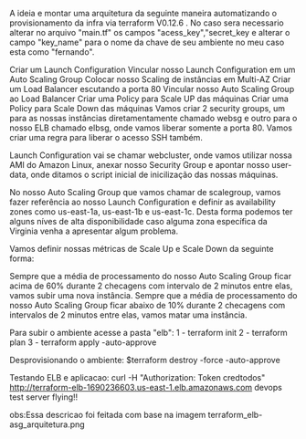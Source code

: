 A ideia e montar uma arquitetura da seguinte maneira automatizando o provisionamento da infra via terraform V0.12.6 . No caso sera necessario alterar no arquivo "main.tf" os campos "acess_key","secret_key e alterar o campo "key_name" para o nome da chave de seu ambiente no meu caso esta como "fernando".

Criar um Launch Configuration
Vincular nosso Launch Configuration em um Auto Scaling Group
Colocar nosso Scaling de instâncias em Multi-AZ
Criar um Load Balancer escutando a porta 80
Vincular nosso Auto Scaling Group ao Load Balancer
Criar uma Policy para Scale UP das máquinas
Criar uma Policy para Scale Down das máquinas
Vamos criar 2 security groups, um para as nossas instâncias diretamentamente chamado websg e outro para o nosso ELB chamado elbsg, onde vamos liberar somente a porta 80. Vamos criar uma regra para liberar o acesso SSH também.

Launch Configuration vai se chamar webcluster, onde vamos utilizar nossa AMI do Amazon Linux, anexar nosso Security Group e apontar nosso user-data, onde ditamos o script inicial de inicilização das nossas máquinas.

No nosso Auto Scaling Group que vamos chamar de scalegroup, vamos fazer referência ao nosso Launch Configuration e definir as availability zones como us-east-1a, us-east-1b e us-east-1c. Desta forma podemos ter alguns níves de alta disponibilidade caso alguma zona específica da Virginia venha a apresentar algum problema.

Vamos definir nossas métricas de Scale Up e Scale Down da seguinte forma:

Sempre que a média de processamento do nosso Auto Scaling Group ficar acima de 60% durante 2 checagens com intervalo de 2 minutos entre elas, vamos subir uma nova instância.
Sempre que a média de processamento do nosso Auto Scaling Group ficar abaixo de 10% durante 2 checagens com intervalos de 2 minutos entre elas, vamos matar uma instância.

Para subir o ambiente acesse a pasta "elb":
1 - terraform init
2 - terraform plan
3 - terraform apply -auto-approve

Desprovisionando o ambiente:
$terraform destroy -force -auto-approve

Testando ELB e aplicacao:
curl -H "Authorization: Token credtodos" http://terraform-elb-1690236603.us-east-1.elb.amazonaws.com
<a>devops test server flying!!</a>

obs:Essa descricao foi feitada com base na imagem terraform_elb-asg_arquitetura.png